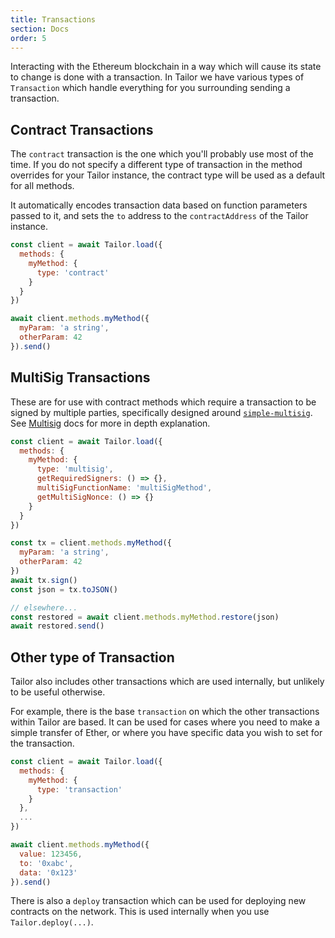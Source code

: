 ```yaml
---
title: Transactions
section: Docs
order: 5
---
```


Interacting with the Ethereum blockchain in a way which will cause its state to change is done with a transaction. In Tailor we have various types of `Transaction` which handle everything for you surrounding sending a transaction.

## Contract Transactions

The `contract` transaction is the one which you'll probably use most of the time. If you do not specify a different type of transaction in the method overrides for your Tailor instance, the contract type will be used as a default for all methods.

It automatically encodes transaction data based on function parameters passed to it, and sets the `to` address to the `contractAddress` of the Tailor instance.

```js
const client = await Tailor.load({
  methods: {
    myMethod: {
      type: 'contract'
    }
  }
})

await client.methods.myMethod({
  myParam: 'a string',
  otherParam: 42
}).send()
```

## MultiSig Transactions

These are for use with contract methods which require a transaction to be signed by multiple parties, specifically designed around [`simple-multisig`](https://github.com/christianlundkvist/simple-multisig). See [Multisig](http://docs.colony.io/tailor/docs-multisignature-transactions/) docs for more in depth explanation.

```js
const client = await Tailor.load({
  methods: {
    myMethod: {
      type: 'multisig',
      getRequiredSigners: () => {},
      multiSigFunctionName: 'multiSigMethod',
      getMultiSigNonce: () => {}
    }
  }
})

const tx = client.methods.myMethod({
  myParam: 'a string',
  otherParam: 42
})
await tx.sign()
const json = tx.toJSON()

// elsewhere...
const restored = await client.methods.myMethod.restore(json)
await restored.send()
```

## Other type of Transaction

Tailor also includes other transactions which are used internally, but unlikely to be useful otherwise.

For example, there is the base `transaction` on which the other transactions within Tailor are based. It can be used for cases where you need to make a simple transfer of Ether, or where you have specific data you wish to set for the transaction.

```js
const client = await Tailor.load({
  methods: {
    myMethod: {
      type: 'transaction'
    }
  },
  ...
})

await client.methods.myMethod({
  value: 123456,
  to: '0xabc',
  data: '0x123'
}).send()
```

There is also a `deploy` transaction which can be used for deploying new contracts on the network. This is used internally when you use `Tailor.deploy(...)`.
